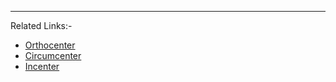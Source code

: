 

---
Related Links:-
- [Orthocenter](../Straight%20Line/Orthocenter.md) 
- [Circumcenter](../Straight%20Line/Circumcenter.md) 
- [Incenter](../Straight%20Line/Incenter.md) 
